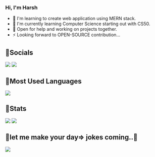 ### Hi, I'm Harsh

- 🔭 I'm learning to create web application using MERN stack.
- 🌱 I'm currently learning Computer Science starting out with CS50.
- 💬 Open for help and working on projects together.
- ⚡ Looking forward to OPEN-SOURCE contribution...

## 🔗Socials 
[<img src="https://img.shields.io/badge/Twitter-1DA1F2?style=for-the-badge&logo=twitter&logoColor=white"/>](https://twitter.com/harshk_t)
[<img src="https://img.shields.io/badge/Instagram-E4405F?style=for-the-badge&logo=instagram&logoColor=white"/>](https://www.instagram.com/harshk_t/)

## 🔗Most Used Languages
<img src="https://github-readme-stats.vercel.app/api/top-langs/?username=harshk-codes&theme=blue-green"/>

## 🔗Stats
<img src="https://github-readme-stats.vercel.app/api?username=harshk-codes&show_icons=true">
<img src="https://komarev.com/ghpvc/?username=harshk-codes"/>


## 🤪let me make your day=> jokes coming..🚂
<img src="https://readme-jokes.vercel.app/api"/>
